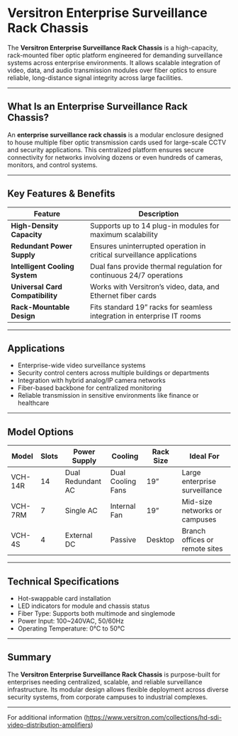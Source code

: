 # Versitron Enterprise Surveillance Rack Chassis

The **Versitron Enterprise Surveillance Rack Chassis** is a high-capacity, rack-mounted fiber optic platform engineered for demanding surveillance systems across enterprise environments. It allows scalable integration of video, data, and audio transmission modules over fiber optics to ensure reliable, long-distance signal integrity across large facilities.

---

## What Is an Enterprise Surveillance Rack Chassis?

An **enterprise surveillance rack chassis** is a modular enclosure designed to house multiple fiber optic transmission cards used for large-scale CCTV and security applications. This centralized platform ensures secure connectivity for networks involving dozens or even hundreds of cameras, monitors, and control systems.

---

## Key Features & Benefits

| Feature                         | Description                                                                |
|----------------------------------|----------------------------------------------------------------------------|
| **High-Density Capacity**        | Supports up to 14 plug-in modules for maximum scalability                  |
| **Redundant Power Supply**       | Ensures uninterrupted operation in critical surveillance applications      |
| **Intelligent Cooling System**   | Dual fans provide thermal regulation for continuous 24/7 operations         |
| **Universal Card Compatibility** | Works with Versitron’s video, data, and Ethernet fiber cards               |
| **Rack-Mountable Design**        | Fits standard 19” racks for seamless integration in enterprise IT rooms     |

---

## Applications

- Enterprise-wide video surveillance systems  
- Security control centers across multiple buildings or departments  
- Integration with hybrid analog/IP camera networks  
- Fiber-based backbone for centralized monitoring  
- Reliable transmission in sensitive environments like finance or healthcare

---

## Model Options

| Model     | Slots | Power Supply      | Cooling       | Rack Size | Ideal For                        |
|-----------|-------|-------------------|----------------|------------|----------------------------------|
| VCH-14R   | 14    | Dual Redundant AC | Dual Cooling Fans | 19”       | Large enterprise surveillance    |
| VCH-7RM   | 7     | Single AC         | Internal Fan      | 19”       | Mid-size networks or campuses    |
| VCH-4S    | 4     | External DC       | Passive          | Desktop    | Branch offices or remote sites   |

---

## Technical Specifications

- Hot-swappable card installation  
- LED indicators for module and chassis status  
- Fiber Type: Supports both multimode and singlemode  
- Power Input: 100~240VAC, 50/60Hz  
- Operating Temperature: 0°C to 50°C  

---

## Summary

The **Versitron Enterprise Surveillance Rack Chassis** is purpose-built for enterprises needing centralized, scalable, and reliable surveillance infrastructure. Its modular design allows flexible deployment across diverse security systems, from corporate campuses to industrial complexes.

---

For additional information (https://www.versitron.com/collections/hd-sdi-video-distribution-amplifiers)
